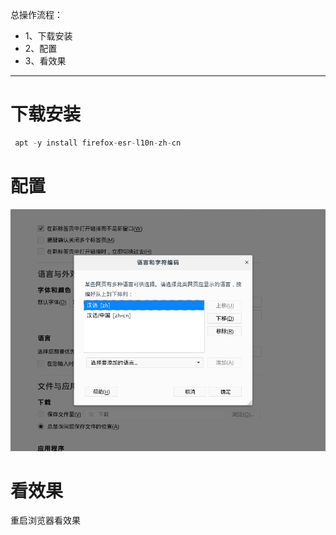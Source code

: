 总操作流程：
- 1、下载安装
- 2、配置
- 3、看效果

--------

# 下载安装

```js
 apt -y install firefox-esr-l10n-zh-cn 
```

# 配置

![](image/6-1.png)

# 看效果

重启浏览器看效果
